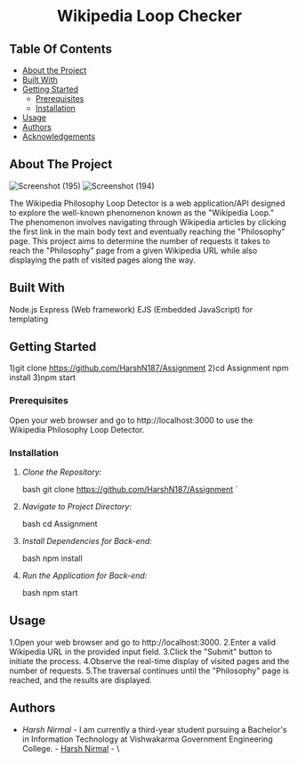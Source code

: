 <br/>
<p align="center">


  <h1 align="center">Wikipedia Loop Checker</h1>

</p>

## Table Of Contents

- [About the Project](#about-the-project)
- [Built With](#built-with)
- [Getting Started](#getting-started)
  - [Prerequisites](#prerequisites)
  - [Installation](#installation)
- [Usage](#usage)
- [Authors](#authors)
- [Acknowledgements](#acknowledgements)

## About The Project

![Screenshot (195)](https://github.com/HarshN187/Hackingly-Internship-Assignment/assets/117966194/02d6456f-e4aa-45e8-b1d0-dfd59555edf6)
![Screenshot (194)](https://github.com/HarshN187/Hackingly-Internship-Assignment/assets/117966194/31599a50-54c1-4f50-a7a8-90659044d244)



The Wikipedia Philosophy Loop Detector is a web application/API designed to explore the well-known phenomenon known as the "Wikipedia Loop." The phenomenon involves navigating through Wikipedia articles by clicking the first link in the main body text and eventually reaching the "Philosophy" page. This project aims to determine the number of requests it takes to reach the "Philosophy" page from a given Wikipedia URL while also displaying the path of visited pages along the way.

## Built With

Node.js
Express (Web framework)
EJS (Embedded JavaScript) for templating

## Getting Started

1)git clone https://github.com/HarshN187/Assignment
2)cd Assignment
npm install
3)npm start

### Prerequisites

Open your web browser and go to http://localhost:3000 to use the Wikipedia Philosophy Loop Detector.

### Installation
1. *Clone the Repository:*

    bash
    git clone https://github.com/HarshN187/Assignment
    `

2. *Navigate to Project Directory:*

    bash
    cd Assignment
    

3. *Install Dependencies for Back-end:*

    bash
    npm install
    
    

4. *Run the Application for Back-end:*

    bash
    npm start
    
## Usage

1.Open your web browser and go to http://localhost:3000.
2.Enter a valid Wikipedia URL in the provided input field.
3.Click the "Submit" button to initiate the process.
4.Observe the real-time display of visited pages and the number of requests.
5.The traversal continues until the "Philosophy" page is reached, and the results are displayed.

## Authors

- *Harsh Nirmal* - I am currently a third-year student pursuing a Bachelor's in Information Technology at Vishwakarma Government Engineering College. - [Harsh Nirmal]() - \\
